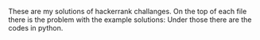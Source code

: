 These are my solutions of hackerrank challanges.
On the top of each file there is the problem with the example solutions:
Under those there are the codes in python.

